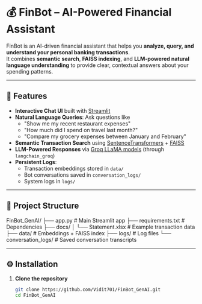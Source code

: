 # 💰 FinBot – AI-Powered Financial Assistant

FinBot is an AI-driven financial assistant that helps you **analyze, query, and understand your personal banking transactions**.  
It combines **semantic search**, **FAISS indexing**, and **LLM-powered natural language understanding** to provide clear, contextual answers about your spending patterns.

---

## 🚀 Features

- **Interactive Chat UI** built with [Streamlit](https://streamlit.io/)  
- **Natural Language Queries**: Ask questions like  
  - "Show me my recent restaurant expenses"  
  - "How much did I spend on travel last month?"  
  - "Compare my grocery expenses between January and February"  
- **Semantic Transaction Search** using [SentenceTransformers](https://www.sbert.net/) + [FAISS](https://github.com/facebookresearch/faiss)  
- **LLM-Powered Responses** via [Groq LLaMA models](https://groq.com/) (through `langchain_groq`)  
- **Persistent Logs**:
  - Transaction embeddings stored in `data/`  
  - Bot conversations saved in `conversation_logs/`  
  - System logs in `logs/`

---

## 📂 Project Structure

FinBot_GenAI/
├── app.py # Main Streamlit app
├── requirements.txt # Dependencies
├── docs/
│ └── Statement.xlsx # Example transaction data
├── data/ # Embeddings + FAISS index
├── logs/ # Log files
└── conversation_logs/ # Saved conversation transcripts


---

## ⚙️ Installation

1. **Clone the repository**  
   ```bash
   git clone https://github.com/Vidit701/FinBot_GenAI.git
   cd FinBot_GenAI


